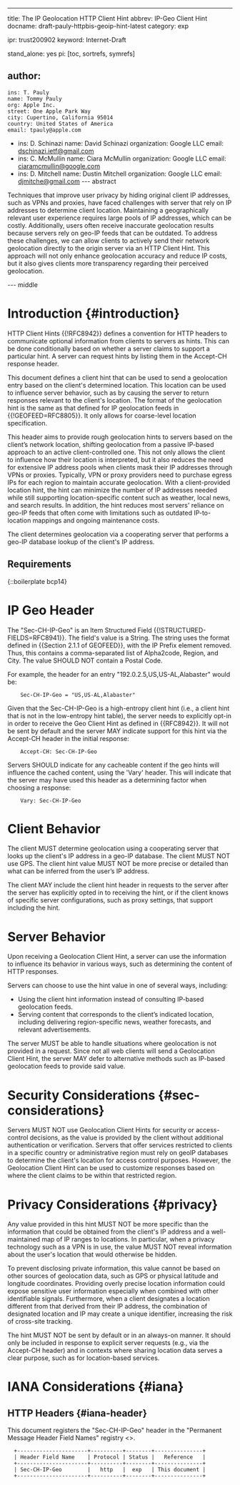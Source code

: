 ---
title: The IP Geolocation HTTP Client Hint
abbrev: IP-Geo Client Hint
docname: draft-pauly-httpbis-geoip-hint-latest
category: exp

ipr: trust200902
keyword: Internet-Draft

stand_alone: yes
pi: [toc, sortrefs, symrefs]

author:
 -
    ins: T. Pauly
    name: Tommy Pauly
    org: Apple Inc.
    street: One Apple Park Way
    city: Cupertino, California 95014
    country: United States of America
    email: tpauly@apple.com
 -
    ins: D. Schinazi
    name: David Schinazi
    organization: Google LLC
    email: dschinazi.ietf@gmail.com
 -
    ins: C. McMullin
    name: Ciara McMullin
    organization: Google LLC
    email: ciaramcmullin@google.com
 -
    ins: D. Mitchell
    name: Dustin Mitchell
    organization: Google LLC
    email: djmitche@gmail.com
--- abstract

Techniques that improve user privacy by hiding original client IP addresses,
such as VPNs and proxies, have faced challenges with server that rely on
IP addresses to determine client location. Maintaining a geographically
relevant user experience requires large pools of IP addresses, which can
be costly. Additionally, users often receive inaccurate geolocation
results because servers rely on geo-IP feeds that can be outdated. To
address these challenges, we can allow clients to actively send their
network geolocation directly to the origin server via an HTTP Client
Hint. This approach will not only enhance geolocation accuracy and reduce IP
costs, but it also gives clients more transparency regarding their perceived
geolocation.

--- middle

# Introduction {#introduction}

HTTP Client Hints {{!RFC8942}} defines a convention for HTTP headers to
communicate optional information from clients to servers as hints. This
can be done conditionally based on whether a server claims to support a
particular hint. A server can request hints by listing them in the
Accept-CH response header.

This document defines a client hint that can be used to send a
geolocation entry based on the client's determined location. This
location can be used to influence server behavior, such as by causing
the server to return responses relevant to the client's location. The
format of the geolocation hint is the same as that defined for IP
geolocation feeds in {{!GEOFEED=RFC8805}}. It only allows for
coarse-level location specification.

This header aims to provide rough geolocation hints to servers based on
the client’s network location, shifting geolocation from a passive
IP-based approach to an active client-controlled one. This not only
allows the client to influence how their location is interpreted, but
it also reduces the need for extensive IP address pools when clients
mask their IP addresses through VPNs or proxies. Typically, VPN or proxy
providers need to purchase egress IPs for each region to maintain
accurate geolocation. With a client-provided location hint, the hint can
minimize the number of IP addresses needed while still supporting
location-specific content such as weather, local news, and search
results. In addition, the hint reduces most servers' reliance on geo-IP
feeds that often come with limitations such as outdated
IP-to-location mappings and ongoing maintenance costs.

The client determines geolocation via a cooperating server
that performs a geo-IP database lookup of the client's IP address.

## Requirements

{::boilerplate bcp14}

# IP Geo Header

The "Sec-CH-IP-Geo" is an Item Structured Field {{!STRUCTURED-FIELDS=RFC8941}}.
The field's value is a String. The string uses the format defined in
{{Section 2.1.1 of GEOFEED}}, with the IP Prefix element removed. Thus, this
contains a comma-separated list of Alpha2code, Region, and City. The
value SHOULD NOT contain a Postal Code.

For example, the header for an entry "192.0.2.5,US,US-AL,Alabaster" would be:

~~~
    Sec-CH-IP-Geo = "US,US-AL,Alabaster"
~~~

Given that the Sec-CH-IP-Geo is a high-entropy client hint (i.e.,
a client hint that is not in the low-entropy hint table), the server
needs to explicitly opt-in in order to receive the Geo Client Hint as defined in
{{RFC8942}}. It will not be sent by default and the server MAY
indicate support for this hint via the Accept-CH header in the
initial response:

~~~
    Accept-CH: Sec-CH-IP-Geo
~~~

Servers SHOULD indicate for any cacheable content if the geo hints
will influence the cached content, using the 'Vary' header. This will
indicate that the server may have used this header as a determining
factor when choosing a response:

~~~
    Vary: Sec-CH-IP-Geo
~~~

# Client Behavior
 
The client MUST determine geolocation using a cooperating server
that looks up the client's IP address in a geo-IP database. The client
MUST NOT use GPS. The client hint value MUST NOT be more precise
or detailed than what can be inferred from the user’s IP address.

The client MAY include the client hint header in requests to the
server after the server has explicitly opted in to receiving the
hint, or if the client knows of specific server configurations,
such as proxy settings, that support including the hint.

# Server Behavior

Upon receiving a Geolocation Client Hint, a server can use the
information to influence its behavior in various ways, such as
determining the content of HTTP responses.

Servers can choose to use the hint value in one of several ways,
including:

- Using the client hint information instead of consulting IP-based
geolocation feeds.
- Serving content that corresponds to the client’s indicated location,
including delivering region-specific news, weather forecasts, and
relevant advertisements.

The server MUST be able to handle situations where geolocation is
not provided in a request. Since not all web clients will send a 
Geolocation Client Hint, the server MAY defer to alternative methods 
such as IP-based geolocation feeds to provide said value.

# Security Considerations {#sec-considerations}

Servers MUST NOT use Geolocation Client Hints for security or
access-control decisions, as the value is provided by the client
without additional authentication or verification. Servers that
offer services restricted to clients in a specific country or
administrative region must rely on geoIP databases to
determine the client's location for access control purposes.
However, the Geolocation Client Hint can be used to customize
responses based on where the client claims to be within that
restricted region.

# Privacy Considerations {#privacy}

Any value provided in this hint MUST NOT be more specific than the
information that could be obtained from the client's IP address and
a well-maintained map of IP ranges to locations. In particular,
when a privacy technology such as a VPN is in use, the value MUST
NOT reveal information about the user's location that would
otherwise be hidden.

To prevent disclosing private information, this value cannot be
based on other sources of geolocation data, such as GPS or physical 
latitude and longitude coordinates. Providing overly precise location
information could expose sensitive user information especially when
combined with other identifiable signals. Furthermore, when a client
designates a location different from that derived from their IP
address, the combination of designated location and IP may create a
unique identifier, increasing the risk of cross-site tracking.

The hint MUST NOT be sent by default or in an always-on manner. It
should only be included in response to explicit server requests (e.g.,
via the Accept-CH header) and in contexts where sharing location
data serves a clear purpose, such as for location-based services.

# IANA Considerations {#iana}

## HTTP Headers {#iana-header}

This document registers the "Sec-CH-IP-Geo" header in the
"Permanent Message Header Field Names" registry
<[](https://www.iana.org/assignments/message-headers)>.

~~~
  +----------------------+----------+--------+---------------+
  | Header Field Name    | Protocol | Status |   Reference   |
  +----------------------+----------+--------+---------------+
  | Sec-CH-IP-Geo        |   http   |  exp   | This document |
  +----------------------+----------+--------+---------------+
~~~

